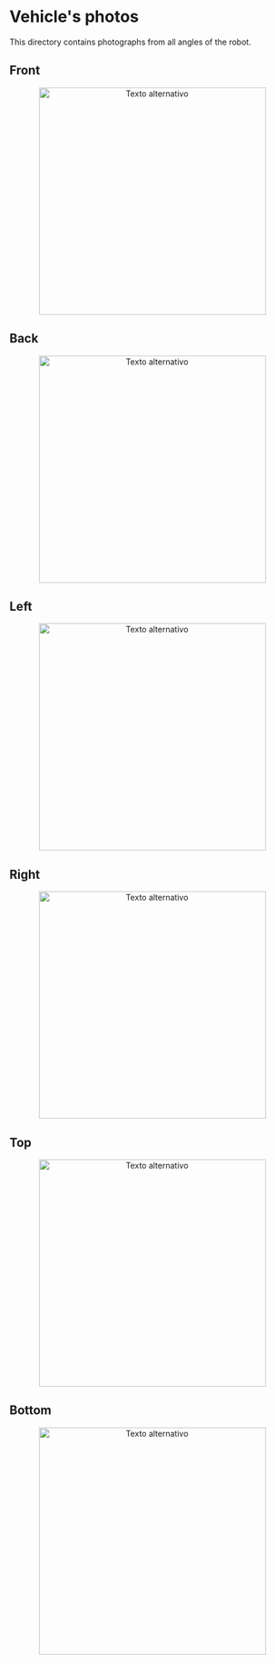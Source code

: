 Vehicle's photos
====
This directory contains photographs from all angles of the robot.
## Front
<div style="text-align: center;">
  <img src="https://github.com/csvprobotica/RoboGenius/blob/main/v-photos/v2/Front.jpg" alt="Texto alternativo" width="400"/>
</div>

## Back
<div style="text-align: center;">
  <img src="https://github.com/csvprobotica/RoboGenius/blob/main/v-photos/v2/Back.jpg" alt="Texto alternativo" width="400"/>
</div>

## Left
<div style="text-align: center;">
  <img src="https://github.com/csvprobotica/RoboGenius/blob/main/v-photos/v2/Left.jpg" alt="Texto alternativo" width="400"/>
</div>

## Right
<div style="text-align: center;">
  <img src="https://github.com/csvprobotica/RoboGenius/blob/main/v-photos/v2/Right.jpg" alt="Texto alternativo" width="400"/>
</div>

## Top
<div style="text-align: center;">
  <img src="https://github.com/csvprobotica/RoboGenius/blob/main/v-photos/v2/Top.jpg" alt="Texto alternativo" width="400"/>
</div>

## Bottom
<div style="text-align: center;">
  <img src="https://github.com/csvprobotica/RoboGenius/blob/main/v-photos/v2/Bottom.jpg" alt="Texto alternativo" width="400"/>
</div>




